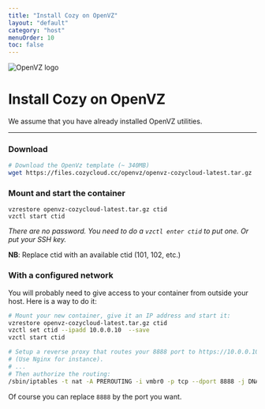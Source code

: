 ```yaml
---
title: "Install Cozy on OpenVZ"
layout: "default"
category: "host"
menuOrder: 10
toc: false
---
```



<div class="install-inner-logo"> 
<img alt="OpenVZ logo" src="/assets/images/openvz-logo.png">
</div>

# Install Cozy on OpenVZ

We assume that you have already installed OpenVZ utilities.

---

### Download
```bash
# Download the OpenVz template (~ 340MB)
wget https://files.cozycloud.cc/openvz/openvz-cozycloud-latest.tar.gz
```

### Mount and start the container
```
vzrestore openvz-cozycloud-latest.tar.gz ctid
vzctl start ctid
```
*There are no password. You need to do a `vzctl enter ctid` to put one.
Or put your SSH key.*

**NB**: Replace ctid with an available ctid (101, 102, etc.)

### With a configured network

You will probably need to give access to your container from outside your
host. Here is a way to do it:

```bash
# Mount your new container, give it an IP address and start it:
vzrestore openvz-cozycloud-latest.tar.gz ctid
vzctl set ctid --ipadd 10.0.0.10  --save
vzctl start ctid

# Setup a reverse proxy that routes your 8888 port to https://10.0.0.10:443
# (Use Nginx for instance).
# ...
# Then authorize the routing:
/sbin/iptables -t nat -A PREROUTING -i vmbr0 -p tcp --dport 8888 -j DNAT --to 10.0.0.10:443
```

Of course you can replace `8888` by the port you want.
